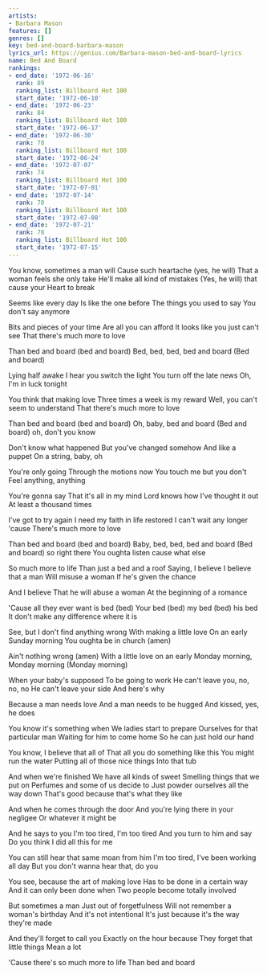 ```yaml
---
artists:
- Barbara Mason
features: []
genres: []
key: bed-and-board-barbara-mason
lyrics_url: https://genius.com/Barbara-mason-bed-and-board-lyrics
name: Bed And Board
rankings:
- end_date: '1972-06-16'
  rank: 89
  ranking_list: Billboard Hot 100
  start_date: '1972-06-10'
- end_date: '1972-06-23'
  rank: 84
  ranking_list: Billboard Hot 100
  start_date: '1972-06-17'
- end_date: '1972-06-30'
  rank: 78
  ranking_list: Billboard Hot 100
  start_date: '1972-06-24'
- end_date: '1972-07-07'
  rank: 74
  ranking_list: Billboard Hot 100
  start_date: '1972-07-01'
- end_date: '1972-07-14'
  rank: 70
  ranking_list: Billboard Hot 100
  start_date: '1972-07-08'
- end_date: '1972-07-21'
  rank: 78
  ranking_list: Billboard Hot 100
  start_date: '1972-07-15'
---
```

You know, sometimes a man will
Cause such heartache (yes, he will)
That a woman feels she only take
He'll make all kind of mistakes
(Yes, he will) that cause your
Heart to break

Seems like every day
Is like the one before
The things you used to say
You don't say anymore

Bits and pieces of your time
Are all you can afford
It looks like you just can't see
That there's much more to love

Than bed and board (bed and board)
Bed, bed, bed, bed and board
(Bed and board)

Lying half awake
I hear you switch the light
You turn off the late news
Oh, I'm in luck tonight

You think that making love
Three times a week is my reward
Well, you can't seem to understand
That there's much more to love

Than bed and board (bed and board)
Oh, baby, bed and board
(Bed and board) oh, don't you know

Don't know what happened
But you've changed somehow
And like a puppet
On a string, baby, oh

You're only going
Through the motions now
You touch me but you don't
Feel anything, anything

You're gonna say
That it's all in my mind
Lord knows how I've thought it out
At least a thousand times

I've got to try again
I need my faith in life restored
I can't wait any longer 'cause
There's much more to love

Than bed and board (bed and board)
Baby, bed, bed, bed and board
(Bed and board) so right there
You oughta listen cause what else

So much more to life
Than just a bed and a roof
Saying, I believe
I believe that a man
Will misuse a woman
If he's given the chance

And I believe
That he will abuse a woman
At the beginning of a romance

'Cause all they ever want is bed (bed)
Your bed (bed) my bed (bed) his bed
It don't make any difference where it is

See, but I don't find anything wrong
With making a little love
On an early Sunday morning
You oughta be in church (amen)

Ain't nothing wrong (amen)
With a little love on an early
Monday morning, Monday morning
(Monday morning)

When your baby's supposed
To be going to work
He can't leave you, no, no, no
He can't leave your side
And here's why

Because a man needs love
And a man needs to be hugged
And kissed, yes, he does

You know it's something when
We ladies start to prepare
Ourselves for that particular man
Waiting for him to come home
So he can just hold our hand

You know, I believe that all of
That all you do something like this
You might run the water
Putting all of those nice things
Into that tub

And when we're finished
We have all kinds of sweet
Smelling things that we put on
Perfumes and some of us decide to
Just powder ourselves all the way down
That's good because that's what they like

And when he comes through the door
And you're lying there in your negligee
Or whatever it might be

And he says to you
I'm too tired, I'm too tired
And you turn to him and say
Do you think I did all this for me

You can still hear that same moan from him
I'm too tired, I've been working all day
But you don't wanna hear that, do you

You see, because the art of making love
Has to be done in a certain way
And it can only been done when
Two people become totally involved

But sometimes a man
Just out of forgetfulness
Will not remember a woman's birthday
And it's not intentional
It's just because it's the way they're made

And they'll forget to call you
Exactly on the hour because
They forget that little things
Mean a lot

'Cause there's so much more to life
Than bed and board
